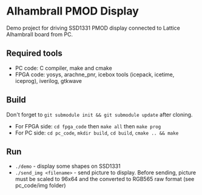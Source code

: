 # AlhambraII PMOD Display

Demo project for driving SSD1331 PMOD display connected to Lattice AlhambraII board from PC.

## Required tools
- PC code: C compiler, make and cmake
- FPGA code: yosys, arachne_pnr, icebox tools (icepack, icetime, iceprog), iverilog, gtkwave

## Build
Don't forget to `git submodule init && git submodule update` after cloning.
- For FPGA side: `cd fpga_code` then `make all` then `make prog`
- For PC side: `cd pc_code`, `mkdir build`, `cd build`, `cmake .. && make`

## Run
- `./demo` - display some shapes on SSD1331
- `./send_img <filename>` - send picture to display. Before sending, picture must be scaled to 96x64 and the converted to RGB565 raw format (see pc_code/img folder)

